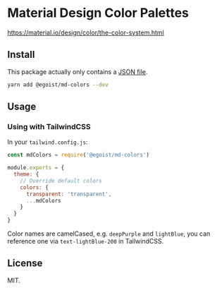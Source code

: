 # Material Design Color Palettes

https://material.io/design/color/the-color-system.html

## Install

This package actually only contains a [JSON file](./colors.json).

```bash
yarn add @egoist/md-colors --dev
```

## Usage

### Using with TailwindCSS

In your `tailwind.config.js`:

```js
const mdColors = require('@egoist/md-colors')

module.exports = {
  theme: {
    // Override default colors
    colors: {
      transparent: 'transparent',
      ...mdColors
    }
  }
}
```

Color names are camelCased, e.g. `deepPurple` and `lightBlue`, you can reference one via `text-lightBlue-200` in TailwindCSS.

## License

MIT.

